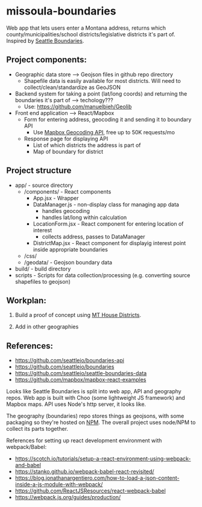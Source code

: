 # missoula-boundaries

Web app that lets users enter a Montana address, returns which county/municipalities/school districts/legislative districts it's part of. Inspired by [Seattle Boundaries](https://github.com/seattleio/boundaries).

## Project components:

- Geographic data store --> Geojson files in github repo directory
    - Shapefile data is easily available for most districts. Will need to collect/clean/standardize as GeoJSON
- Backend system for taking a point (lat/long coords) and returning the boundaries it's part of --> techology???
    - Use: https://github.com/manuelbieh/Geolib
- Front end application --> React/Mapbox
    - Form for entering address, geocoding it and sending it to boundary API
        - Use [Mapbox Geocoding API](https://www.mapbox.com/geocoding/), free up to 50K requests/mo
    - Response page for displaying API
        - List of which districts the address is part of
        - Map of boundary for district

## Project structure

- app/ - source directory
    - /components/ - React components
        - App.jsx - Wrapper
        - DataManager.js - non-display class for managing app data
            - handles geocoding
            - handles lat/long within calculation
        - LocationForm.jsx - React component for entering location of interest
            - collects address, passes to DataManager
        - DistrictMap.jsx - React component for displayig interest point inside appropriate boundaries
    - /css/
    - /geodata/ - Geojson boundary data
- build/ - build directory
- scripts - Scripts for data collection/processing (e.g. converting source shapefiles to geojson)


## Workplan:

1. Build a proof of concept using [MT House Districts](http://leg.mt.gov/css/Committees/interim/2011-2012/districting/adopted-plan.asp).

2. Add in other geographies

## References:
- https://github.com/seattleio/boundaries-api
- https://github.com/seattleio/boundaries
- https://github.com/seattleio/seattle-boundaries-data
- https://github.com/mapbox/mapbox-react-examples

Looks like Seattle Boundaries is split into web app, API and geography repos. Web app is built with Choo (some lightweight JS framework) and Mapbox maps. API uses Node's http server, it looks like.

The geography (boundaries) repo stores things as geojsons, with some packaging so they're hosted on [NPM](https://www.npmjs.com/package/seattle-boundaries). The overall project uses node/NPM to collect its parts together.

References for setting up react development environment with webpack/Babel:
- https://scotch.io/tutorials/setup-a-react-environment-using-webpack-and-babel
- https://stanko.github.io/webpack-babel-react-revisited/
- https://blog.jonathanargentiero.com/how-to-load-a-json-content-inside-a-js-module-with-webpack/
- https://github.com/ReactJSResources/react-webpack-babel
- https://webpack.js.org/guides/production/
